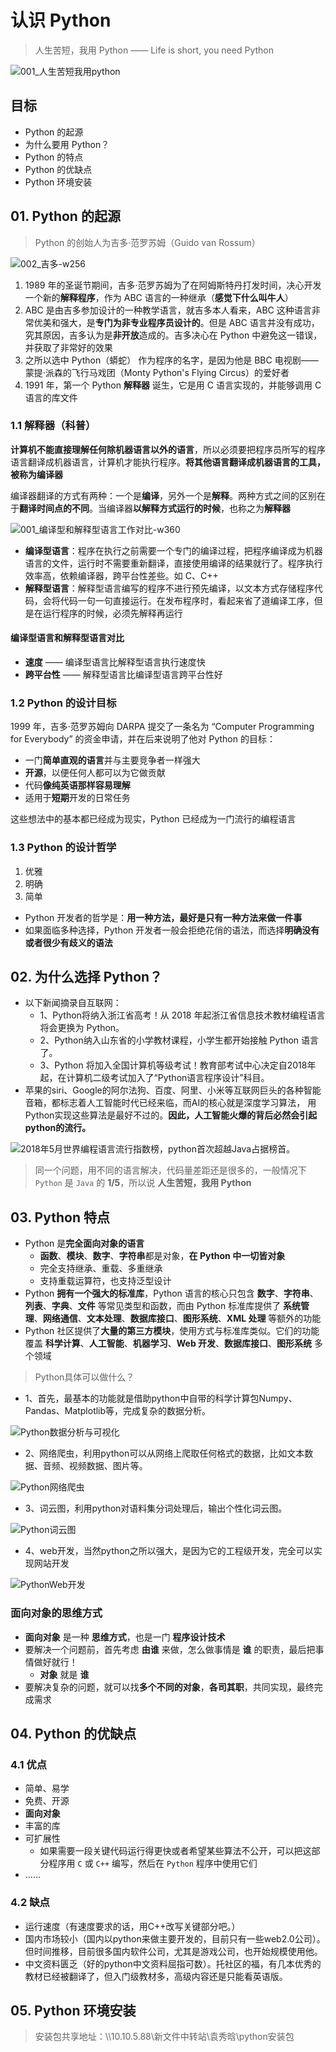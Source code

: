 # 认识 Python

> 人生苦短，我用 Python —— Life is short, you need Python

![001_人生苦短我用python](media/14950329208518/001_%E4%BA%BA%E7%94%9F%E8%8B%A6%E7%9F%AD%E6%88%91%E7%94%A8python.jpg)

## 目标

* Python 的起源
* 为什么要用 Python？
* Python 的特点
* Python 的优缺点
* Python 环境安装
## 01. Python 的起源

> Python 的创始人为吉多·范罗苏姆（Guido van Rossum）

![002_吉多-w256](media/14950329208518/002_%E5%90%89%E5%A4%9A.jpg)

1. 1989 年的圣诞节期间，吉多·范罗苏姆为了在阿姆斯特丹打发时间，决心开发一个新的**解释程序**，作为 ABC 语言的一种继承（**感觉下什么叫牛人**）
2. ABC 是由吉多参加设计的一种教学语言，就吉多本人看来，ABC 这种语言非常优美和强大，是**专门为非专业程序员设计的**。但是 ABC 语言并没有成功，究其原因，吉多认为是**非开放**造成的。吉多决心在 Python 中避免这一错误，并获取了非常好的效果
3. 之所以选中 Python（蟒蛇） 作为程序的名字，是因为他是 BBC 电视剧——蒙提·派森的飞行马戏团（Monty Python's Flying Circus）的爱好者
4. 1991 年，第一个 Python **解释器** 诞生，它是用 C 语言实现的，并能够调用 C 语言的库文件

### 1.1 解释器（科普）

**计算机不能直接理解任何除机器语言以外的语言**，所以必须要把程序员所写的程序语言翻译成机器语言，计算机才能执行程序。**将其他语言翻译成机器语言的工具，被称为编译器**

编译器翻译的方式有两种：一个是**编译**，另外一个是**解释**。两种方式之间的区别在于**翻译时间点的不同**。当编译器**以解释方式运行的时候**，也称之为**解释器**

![001_编译型和解释型语言工作对比-w360](media/14950329208518/001_%E7%BC%96%E8%AF%91%E5%9E%8B%E5%92%8C%E8%A7%A3%E9%87%8A%E5%9E%8B%E8%AF%AD%E8%A8%80%E5%B7%A5%E4%BD%9C%E5%AF%B9%E6%AF%94.png)

* **编译型语言**：程序在执行之前需要一个专门的编译过程，把程序编译成为机器语言的文件，运行时不需要重新翻译，直接使用编译的结果就行了。程序执行效率高，依赖编译器，跨平台性差些。如 C、C++
* **解释型语言**：解释型语言编写的程序不进行预先编译，以文本方式存储程序代码，会将代码一句一句直接运行。在发布程序时，看起来省了道编译工序，但是在运行程序的时候，必须先解释再运行

#### 编译型语言和解释型语言对比

* **速度** —— 编译型语言比解释型语言执行速度快
* **跨平台性** —— 解释型语言比编译型语言跨平台性好

### 1.2 Python 的设计目标

1999 年，吉多·范罗苏姆向 DARPA 提交了一条名为 “Computer Programming for Everybody” 的资金申请，并在后来说明了他对 Python 的目标：

* 一门**简单直观的语言**并与主要竞争者一样强大
* **开源**，以便任何人都可以为它做贡献
* 代码**像纯英语那样容易理解**
* 适用于**短期**开发的日常任务

这些想法中的基本都已经成为现实，Python 已经成为一门流行的编程语言

### 1.3 Python 的设计哲学

1. 优雅
2. 明确
3. 简单

<!-- > 在 Python 解释器内运行 `import this` 可以获得完整的列表 -->

* Python 开发者的哲学是：**用一种方法，最好是只有一种方法来做一件事**
* 如果面临多种选择，Python 开发者一般会拒绝花俏的语法，而选择**明确没有或者很少有歧义的语法**

## 02. 为什么选择 Python？
* 以下新闻摘录自互联网：
    * 1、Python将纳入浙江省高考！从 2018 年起浙江省信息技术教材编程语言将会更换为 Python。 
    * 2、Python纳入山东省的小学教材课程，小学生都开始接触 Python 语言了。 
    * 3、Python 将加入全国计算机等级考试！教育部考试中心决定自2018年起，在计算机二级考试加入了“Python语言程序设计”科目。 
* 苹果的siri、Google的阿尔法狗、百度、阿里、小米等互联网巨头的各种智能音箱，都标志着人工智能时代已经来临，而AI的核心就是深度学习算法，
用Python实现这些算法是最好不过的。**因此，人工智能火爆的背后必然会引起python的流行。**

![2018年5月世界编程语言流行指数榜，python首次超越Java占据榜首。](media/20180628095206525.png)

> 同一个问题，用不同的语言解决，代码量差距还是很多的，一般情况下 `Python` 是 `Java` 的 **1/5**，所以说 **人生苦短，我用 Python**

## 03. Python 特点

* Python 是**完全面向对象的语言**
    * **函数**、**模块**、**数字**、**字符串**都是对象，**在 Python 中一切皆对象**
    * 完全支持继承、重载、多重继承
    * 支持重载运算符，也支持泛型设计
* Python **拥有一个强大的标准库**，Python 语言的核心只包含 **数字**、**字符串**、**列表**、**字典**、**文件** 等常见类型和函数，而由 Python 标准库提供了 **系统管理**、**网络通信**、**文本处理**、**数据库接口**、**图形系统**、**XML 处理** 等额外的功能
* Python 社区提供了**大量的第三方模块**，使用方式与标准库类似。它们的功能覆盖 **科学计算**、**人工智能**、**机器学习**、**Web 开发**、**数据库接口**、**图形系统** 多个领域

> Python具体可以做什么？
* 1、首先，最基本的功能就是借助python中自带的科学计算包Numpy、Pandas、Matplotlib等，完成复杂的数据分析。

![Python数据分析与可视化](media/20180628095734712.png)

* 2、网络爬虫，利用python可以从网络上爬取任何格式的数据，比如文本数据、音频、视频数据、图片等。

![Python网络爬虫](media/20180628095933631.jpg)

* 3、词云图，利用python对语料集分词处理后，输出个性化词云图。

![Python词云图](media/20180628100032599.png)

* 4、web开发，当然python之所以强大，是因为它的工程级开发，完全可以实现网站开发

![PythonWeb开发](media/20180628100125543.png)

### 面向对象的思维方式

* **面向对象** 是一种 **思维方式**，也是一门 **程序设计技术**
* 要解决一个问题前，首先考虑 **由谁** 来做，怎么做事情是 **谁** 的职责，最后把事情做好就行！
    * **对象** 就是 **谁**
* 要解决复杂的问题，就可以找**多个不同的对象**，**各司其职**，共同实现，最终完成需求

## 04. Python 的优缺点

### 4.1 优点

* 简单、易学
* 免费、开源
* **面向对象**
* 丰富的库
* 可扩展性
    * 如果需要一段关键代码运行得更快或者希望某些算法不公开，可以把这部分程序用 `C` 或 `C++` 编写，然后在 `Python` 程序中使用它们
* ……

### 4.2 缺点

* 运行速度（有速度要求的话，用C++改写关键部分吧。）
* 国内市场较小（国内以python来做主要开发的，目前只有一些web2.0公司）。但时间推移，目前很多国内软件公司，尤其是游戏公司，也开始规模使用他。
* 中文资料匮乏（好的python中文资料屈指可数）。托社区的福，有几本优秀的教材已经被翻译了，但入门级教材多，高级内容还是只能看英语版。


## 05. Python 环境安装

> 安装包共享地址：\\\10.10.5.88\新文件中转站\袁秀晗\python安装包



